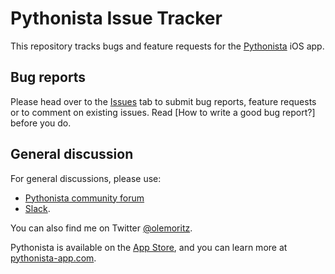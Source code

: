 # Pythonista Issue Tracker

This repository tracks bugs and feature requests for the [Pythonista](http://pythonista-app.com) iOS app.

## Bug reports

Please head over to the [Issues](https://github.com/omz/Pythonista-Issues/issues) tab to submit bug reports, feature requests or to comment on existing issues. Read [How to write a good bug report?] before you do.

## General discussion

For general discussions, please use:

* [Pythonista community forum](https://forum.omz-software.com/category/5/pythonista)
* [Slack](https://forum.omz-software.com/topic/3116/pythonista-slack-chat).

You can also find me on Twitter [@olemoritz](http://twitter.com/olemoritz).

Pythonista is available on the [App Store](https://itunes.apple.com/us/app/pythonista-3/id1085978097?ls=1&mt=8), and you can learn more at [pythonista-app.com](http://pythonista-app.com).
